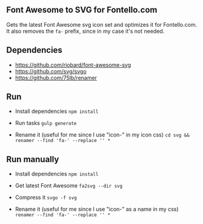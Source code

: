 ## Font Awesome to SVG for Fontello.com
Gets the latest Font Awesome svg icon set and optimizes it for Fontello.com.
It also removes the `fa-` prefix, since in my case it's not needed.

## Dependencies
* https://github.com/riobard/font-awesome-svg
* https://github.com/svg/svgo
* https://github.com/75lb/renamer

## Run

* Install dependencies
`npm install`

* Run tasks
`gulp generate`

* Rename it (useful for me since I use "icon-" in my icon css)
`cd svg && renamer --find 'fa-' --replace '' *`

## Run manually

* Install dependencies
`npm install`

* Get latest Font Awesome
`fa2svg --dir svg`

* Compress it
`svgo -f svg`

* Rename it (useful for me since I use "icon-" as a name in my css)
`renamer --find 'fa-' --replace '' *`
